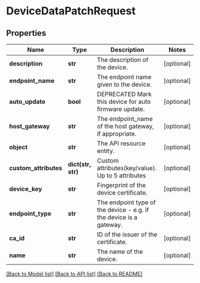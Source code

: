# DeviceDataPatchRequest

## Properties
Name | Type | Description | Notes
------------ | ------------- | ------------- | -------------
**description** | **str** | The description of the device. | [optional] 
**endpoint_name** | **str** | The endpoint name given to the device. | [optional] 
**auto_update** | **bool** | DEPRECATED Mark this device for auto firmware update. | [optional] 
**host_gateway** | **str** | The endpoint_name of the host gateway, if appropriate. | [optional] 
**object** | **str** | The API resource entity. | [optional] 
**custom_attributes** | **dict(str, str)** | Custom attributes(key/value). Up to 5 attributes | [optional] 
**device_key** | **str** | Fingerprint of the device certificate. | [optional] 
**endpoint_type** | **str** | The endpoint type of the device - e.g. if the device is a gateway. | [optional] 
**ca_id** | **str** | ID of the issuer of the certificate. | [optional] 
**name** | **str** | The name of the device. | [optional] 

[[Back to Model list]](../README.md#documentation-for-models) [[Back to API list]](../README.md#documentation-for-api-endpoints) [[Back to README]](../README.md)


